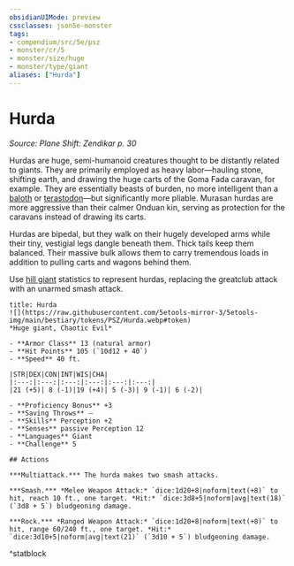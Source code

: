 ```yaml
---
obsidianUIMode: preview
cssclasses: json5e-monster
tags:
- compendium/src/5e/psz
- monster/cr/5
- monster/size/huge
- monster/type/giant
aliases: ["Hurda"]
---
```

# Hurda
*Source: Plane Shift: Zendikar p. 30*  

Hurdas are huge, semi-humanoid creatures thought to be distantly related to giants. They are primarily employed as heavy labor—hauling stone, shifting earth, and drawing the huge carts of the Goma Fada caravan, for example. They are essentially beasts of burden, no more intelligent than a [baloth](2-Mechanics/CLI/bestiary/beast/baloth-psz.md) or [terastodon](2-Mechanics/CLI/bestiary/beast/terastodon-psz.md)—but significantly more pliable. Murasan hurdas are more aggressive than their calmer Onduan kin, serving as protection for the caravans instead of drawing its carts.

Hurdas are bipedal, but they walk on their hugely developed arms while their tiny, vestigial legs dangle beneath them. Thick tails keep them balanced. Their massive bulk allows them to carry tremendous loads in addition to pulling carts and wagons behind them.

Use [hill giant](2-Mechanics/CLI/bestiary/giant/hill-giant.md) statistics to represent hurdas, replacing the greatclub attack with an unarmed smash attack.

```ad-statblock
title: Hurda
![](https://raw.githubusercontent.com/5etools-mirror-3/5etools-img/main/bestiary/tokens/PSZ/Hurda.webp#token)
*Huge giant, Chaotic Evil*

- **Armor Class** 13 (natural armor)
- **Hit Points** 105 (`10d12 + 40`)
- **Speed** 40 ft.

|STR|DEX|CON|INT|WIS|CHA|
|:---:|:---:|:---:|:---:|:---:|:---:|
|21 (+5)| 8 (-1)|19 (+4)| 5 (-3)| 9 (-1)| 6 (-2)|

- **Proficiency Bonus** +3
- **Saving Throws** ⏤
- **Skills** Perception +2
- **Senses** passive Perception 12
- **Languages** Giant
- **Challenge** 5

## Actions

***Multiattack.*** The hurda makes two smash attacks.

***Smash.*** *Melee Weapon Attack:* `dice:1d20+8|noform|text(+8)` to hit, reach 10 ft., one target. *Hit:* `dice:3d8+5|noform|avg|text(18)` (`3d8 + 5`) bludgeoning damage.

***Rock.*** *Ranged Weapon Attack:* `dice:1d20+8|noform|text(+8)` to hit, range 60/240 ft., one target. *Hit:* `dice:3d10+5|noform|avg|text(21)` (`3d10 + 5`) bludgeoning damage.
```
^statblock